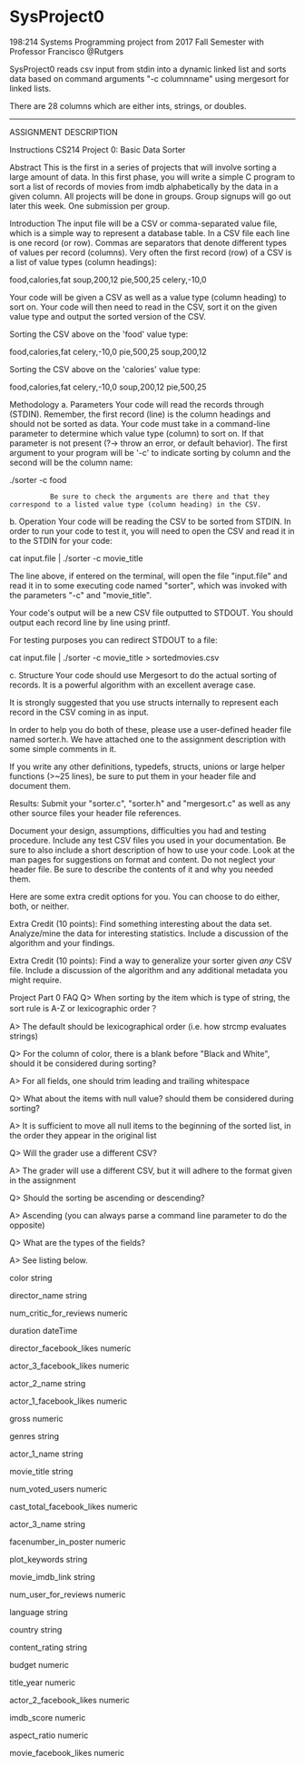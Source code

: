 # SysProject0
198:214 Systems Programming project from 2017 Fall Semester with Professor Francisco @Rutgers


SysProject0 reads csv input from stdin into a dynamic linked list and sorts data based on command arguments "-c columnname" using mergesort for linked lists.

There are 28 columns which are either ints, strings, or doubles.  

---------------------------------------------------------------------------------------------------------------------------


ASSIGNMENT DESCRIPTION

Instructions
CS214 Project 0: Basic Data Sorter
 
Abstract
This is the first in a series of projects that will involve sorting a large amount of data. In this first phase, you will write a simple C program to sort a list of records of movies from imdb alphabetically by the data in a given column. All projects will be done in groups. Group signups will go out later this week. One submission per group.
 
 
Introduction
The input file will be a CSV or comma-separated value file, which is a simple way to represent a database table. In a CSV file each line is one record (or row). Commas are separators that denote different types of values per record (columns). Very often the first record (row) of a CSV is a list of value types (column headings):
 
food,calories,fat
soup,200,12
pie,500,25
celery,-10,0
 
Your code will be given a CSV as well as a value type (column heading) to sort on. Your code will then need to read in the CSV, sort it on the given value type and output the sorted version of the CSV.
 
Sorting the CSV above on the 'food' value type:
 
food,calories,fat
celery,-10,0
pie,500,25
soup,200,12
 
Sorting the CSV above on the 'calories' value type:
 
food,calories,fat
celery,-10,0
soup,200,12
pie,500,25
 
 
Methodology
a. Parameters
Your code will read the records through <standard input> (STDIN). Remember, the first record (line) is the column headings and should not be sorted as data. Your code must take in a command-line parameter to determine which value type (column) to sort on. If that parameter is not present (?-> throw an error, or default behavior). The first argument to your program will be '-c' to indicate sorting by column and the second will be the column name:
 
./sorter -c food
 
              Be sure to check the arguments are there and that they correspond to a listed value type (column heading) in the CSV.
              
b. Operation
Your code will be reading the CSV to be sorted from STDIN. In order to run your code to test it, you will need to open the CSV and read it in to the STDIN for your code:
 
cat input.file | ./sorter -c  movie_title      
 
The line above, if entered on the terminal, will open the file "input.file" and read it in to some executing code named "sorter", which was invoked with the parameters "-c" and "movie_title".
 
Your code's output will be a new CSV file outputted to STDOUT. You should output each record line by line using printf.
 
For testing purposes you can redirect STDOUT to a file:
 
cat input.file | ./sorter -c  movie_title      > sortedmovies.csv
 
c. Structure
Your code should use Mergesort to do the actual sorting of records. It is a powerful algorithm with an excellent average case.
 
It is strongly suggested that you use structs internally to represent each record in the CSV coming in as input.
 
In order to help you do both of these, please use a user-defined header file named sorter.h. We have attached one to the assignment description with some simple comments in it.
             
If you write any other definitions, typedefs, structs, unions or large helper functions (>~25 lines), be sure to put them in your header file and document them.
 
Results:
Submit your "sorter.c", "sorter.h" and "mergesort.c" as well as any other source files your header file references.
 
Document your design, assumptions, difficulties you had and testing procedure. Include any test CSV files you used in your documentation. Be sure to also include a short description of how to use your code. Look at the man pages for suggestions on format and content. Do not neglect your header file. Be sure to describe the contents of it and why you needed them.
 
 
Here are some extra credit options for you. You can choose to do either, both, or neither.
 
Extra Credit (10 points):
Find something interesting about the data set. Analyze/mine the data for interesting statistics. Include a discussion of the algorithm and your findings.
 
Extra Credit (10 points):
Find a way to generalize your sorter given *any* CSV file. Include a discussion of the algorithm and any additional metadata you might require.
 
Project Part 0 FAQ
Q> When sorting by the item which is type of string, the sort rule is A-Z or lexicographic order？

A> The default should be lexicographical order (i.e. how strcmp evaluates strings)


Q> For the column of color, there is a blank before "Black and White", should it be considered during sorting?

A> For all fields, one should trim leading and trailing whitespace

 
Q> What about the items with null value? should them be considered during sorting?

A> It is sufficient to move all null items to the beginning of the sorted list, in the order they appear in the original list


Q> Will the grader use a different CSV?

A> The grader will use a different CSV, but it will adhere to the format given in the assignment


Q> Should the sorting be ascending or descending?

A> Ascending (you can always parse a command line parameter to do the opposite)

 
Q> What are the types of the fields?

A> See listing below.

color
string
 
director_name
string

 
num_critic_for_reviews
numeric
 
duration
dateTime
 
director_facebook_likes
numeric
 
actor_3_facebook_likes
numeric
 
actor_2_name
string
 
actor_1_facebook_likes
numeric
 
gross
numeric
 
genres
string
 
actor_1_name
string
 
movie_title
string
 
num_voted_users
numeric
 
cast_total_facebook_likes
numeric
 
actor_3_name
string
 
facenumber_in_poster
numeric
 
plot_keywords
string
 
movie_imdb_link
string
 
num_user_for_reviews
numeric
 
language
string
 
country
string
 
content_rating
string
 
budget
numeric
 
title_year
numeric
 
actor_2_facebook_likes
numeric
 
imdb_score
numeric
 
aspect_ratio
numeric
 
movie_facebook_likes
numeric
